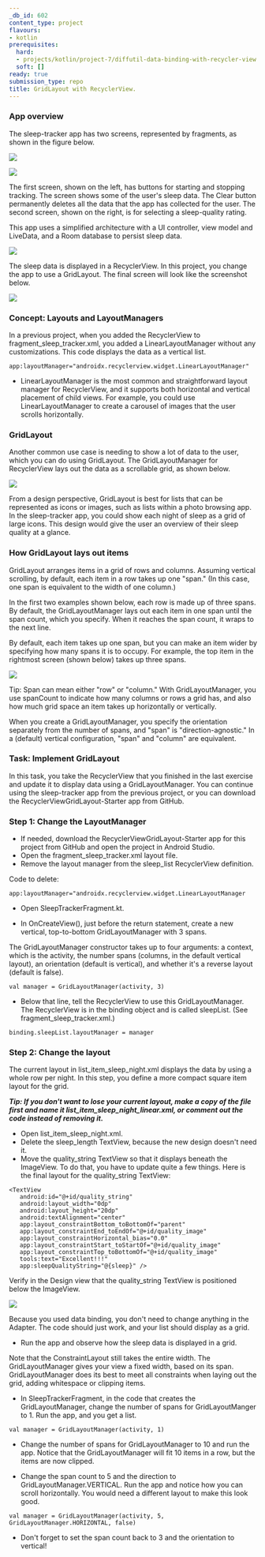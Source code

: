 ```yaml
---
_db_id: 602
content_type: project
flavours:
- kotlin
prerequisites:
  hard:
  - projects/kotlin/project-7/diffutil-data-binding-with-recycler-view
  soft: []
ready: true
submission_type: repo
title: GridLayout with RecyclerView.
---
```


### App overview

The sleep-tracker app has two screens, represented by fragments, as shown in the figure below.


![](76d78f63f88c3c86.png)

![](43590f0a4c00e138.png)


The first screen, shown on the left, has buttons for starting and stopping tracking. The screen shows some of the user's sleep data. The Clear button permanently deletes all the data that the app has collected for the user. The second screen, shown on the right, is for selecting a sleep-quality rating.

This app uses a simplified architecture with a UI controller, view model and LiveData, and a Room database to persist sleep data.

![](49f975f1e5fe689.png)

The sleep data is displayed in a RecyclerView. In this project, you change the app to use a GridLayout. The final screen will look like the screenshot below.

![](b0abde98c5f99bf6.png)

### Concept: Layouts and LayoutManagers

In a previous project, when you added the RecyclerView to fragment_sleep_tracker.xml, you added a LinearLayoutManager without any customizations. This code displays the data as a vertical list.

```
app:layoutManager="androidx.recyclerview.widget.LinearLayoutManager"
```

- LinearLayoutManager is the most common and straightforward layout manager for RecyclerView, and it supports both horizontal and vertical placement of child views. For example, you could use LinearLayoutManager to create a carousel of images that the user scrolls horizontally.

### GridLayout

Another common use case is needing to show a lot of data to the user, which you can do using GridLayout. The GridLayoutManager for RecyclerView lays out the data as a scrollable grid, as shown below.

![](fcf0fc4b78f8650.png)

From a design perspective, GridLayout is best for lists that can be represented as icons or images, such as lists within a photo browsing app. In the sleep-tracker app, you could show each night of sleep as a grid of large icons. This design would give the user an overview of their sleep quality at a glance.

### How GridLayout lays out items

GridLayout arranges items in a grid of rows and columns. Assuming vertical scrolling, by default, each item in a row takes up one "span." (In this case, one span is equivalent to the width of one column.)

In the first two examples shown below, each row is made up of three spans. By default, the GridLayoutManager lays out each item in one span until the span count, which you specify. When it reaches the span count, it wraps to the next line.

By default, each item takes up one span, but you can make an item wider by specifying how many spans it is to occupy. For example, the top item in the rightmost screen (shown below) takes up three spans.


![](f51951e6ce5d8737.png)


Tip: Span can mean either "row" or "column." With GridLayoutManager, you use spanCount to indicate how many columns or rows a grid has, and also how much grid space an item takes up horizontally or vertically.

When you create a GridLayoutManager, you specify the orientation separately from the number of spans, and "span" is "direction-agnostic." In a (default) vertical configuration, "span" and "column" are equivalent.

### Task: Implement GridLayout

In this task, you take the RecyclerView that you finished in the last exercise and update it to display data using a GridLayoutManager. You can continue using the sleep-tracker app from the previous project, or you can download the RecyclerViewGridLayout-Starter app from GitHub.

### Step 1: Change the LayoutManager
- If needed, download the RecyclerViewGridLayout-Starter app for this project from GitHub and open the project in Android Studio.
- Open the fragment_sleep_tracker.xml layout file.
- Remove the layout manager from the sleep_list RecyclerView definition.

Code to delete:

```
app:layoutManager="androidx.recyclerview.widget.LinearLayoutManager
```

- Open SleepTrackerFragment.kt.

- In OnCreateView(), just before the return statement, create a new vertical, top-to-bottom GridLayoutManager with 3 spans.

The GridLayoutManager constructor takes up to four arguments: a context, which is the activity, the number spans (columns, in the default vertical layout), an orientation (default is vertical), and whether it's a reverse layout (default is false).

```
val manager = GridLayoutManager(activity, 3)
```

- Below that line, tell the RecyclerView to use this GridLayoutManager. The RecyclerView is in the binding object and is called sleepList. (See fragment_sleep_tracker.xml.)

```
binding.sleepList.layoutManager = manager
```

### Step 2: Change the layout

The current layout in list_item_sleep_night.xml displays the data by using a whole row per night. In this step, you define a more compact square item layout for the grid.

***Tip: If you don't want to lose your current layout, make a copy of the file first and name it list_item_sleep_night_linear.xml, or comment out the code instead of removing it.***

- Open list_item_sleep_night.xml.
- Delete the sleep_length TextView, because the new design doesn't need it.
- Move the quality_string TextView so that it displays beneath the ImageView. To do that, you have to update quite a few things. Here is the final layout for the quality_string TextView:

```
<TextView
   android:id="@+id/quality_string"
   android:layout_width="0dp"
   android:layout_height="20dp"
   android:textAlignment="center"
   app:layout_constraintBottom_toBottomOf="parent"
   app:layout_constraintEnd_toEndOf="@+id/quality_image"
   app:layout_constraintHorizontal_bias="0.0"
   app:layout_constraintStart_toStartOf="@+id/quality_image"
   app:layout_constraintTop_toBottomOf="@+id/quality_image"
   tools:text="Excellent!!!"
   app:sleepQualityString="@{sleep}" />
```

Verify in the Design view that the quality_string TextView is positioned below the ImageView.

![](969906bdadeaa2dd.png)

Because you used data binding, you don't need to change anything in the Adapter. The code should just work, and your list should display as a grid.

- Run the app and observe how the sleep data is displayed in a grid.

Note that the ConstraintLayout still takes the entire width. The GridLayoutManager gives your view a fixed width, based on its span. GridLayoutManager does its best to meet all constraints when laying out the grid, adding whitespace or clipping items.

- In SleepTrackerFragment, in the code that creates the GridLayoutManager, change the number of spans for GridLayoutManger to 1. Run the app, and you get a list.

```
val manager = GridLayoutManager(activity, 1)
```

- Change the number of spans for GridLayoutManager to 10 and run the app. Notice that the GridLayoutManager will fit 10 items in a row, but the items are now clipped.

- Change the span count to 5 and the direction to GridLayoutManager.VERTICAL. Run the app and notice how you can scroll horizontally. You would need a different layout to make this look good.

```
val manager = GridLayoutManager(activity, 5, GridLayoutManager.HORIZONTAL, false)
```

- Don't forget to set the span count back to 3 and the orientation to vertical!